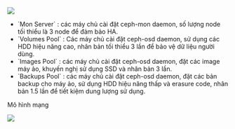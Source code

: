 <img src=http://i.imgur.com/lKpJRm8.png>

<ul>
<li> `Mon Server` :   các máy chủ cài đặt ceph-mon daemon, số lượng node tối thiểu là 3 node để đảm bảo HA.
<li> `Volumes Pool` : Các máy chủ cài đặt ceph-osd daemon, sử dụng các HDD hiệu năng cao, nhân bản tối thiểu 3 lần để bảo vệ dữ liệu người dùng.
<li> `Images Pool` : các máy chủ cài đặt ceph-osd daemon, đặt các image máy ảo, khuyến nghị sử dụng SSD và nhân bản 3 lần.
<li> `Backups Pool` : các máy chủ cài đặt ceph-osd daemon, đặt các bản backup cho máy ảo, sử dụng HDD hiệu năng thấp và erasure code, nhân bản 1.5 lần để tiết kiệm dung lượng sử dụng.
</ul>

Mô hình mạng

<img src=http://i.imgur.com/8peefH6.png>

